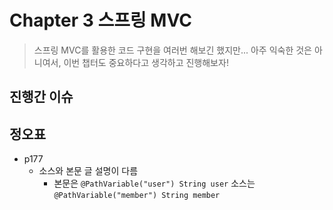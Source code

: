 # Chapter 3 스프링 MVC

> 스프링 MVC를 활용한 코드 구현을 여러번 해보긴 했지만... 아주 익숙한 것은 아니여서, 이번 챕터도 중요하다고 생각하고 진행해보자!





## 진행간 이슈





## 정오표

* p177
  * 소스와 본문 글 설명이 다름
    * 본문은 `@PathVariable("user") String user` 소스는 `@PathVariable("member") String member`
